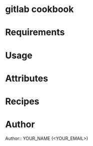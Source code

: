 # gitlab cookbook

# Requirements

# Usage

# Attributes

# Recipes

# Author

Author:: YOUR_NAME (<YOUR_EMAIL>)
